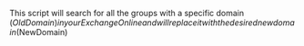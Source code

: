 This script will search for all the groups with a specific domain ($OldDomain) in your Exchange Online and will replace it with the desired new domain ($NewDomain)

